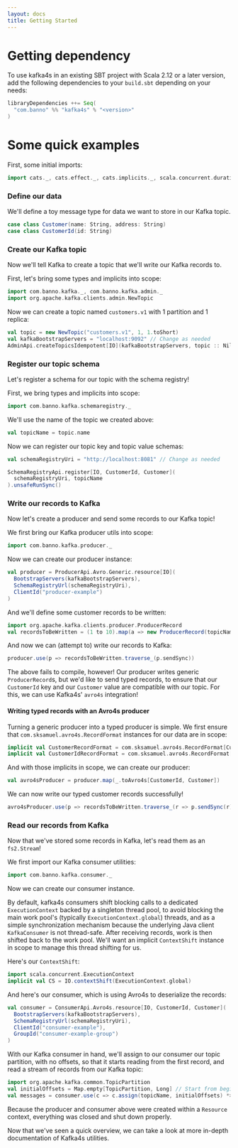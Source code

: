 ```yaml
---
layout: docs
title: Getting Started
---
```


# Getting dependency

To use kafka4s in an existing SBT project with Scala 2.12 or a later version, add the following dependencies to your
`build.sbt` depending on your needs:

```scala
libraryDependencies ++= Seq(
  "com.banno" %% "kafka4s" % "<version>"
)
```

# Some quick examples

First, some initial imports:
```scala mdoc
import cats._, cats.effect._, cats.implicits._, scala.concurrent.duration._
```

### Define our data

We'll define a toy message type for data we want to store in our Kafka topic.

```scala mdoc
case class Customer(name: String, address: String)
case class CustomerId(id: String)
```

### Create our Kafka topic

Now we'll tell Kafka to create a topic that we'll write our Kafka records to.

First, let's bring some types and implicits into scope:

```scala mdoc
import com.banno.kafka._, com.banno.kafka.admin._
import org.apache.kafka.clients.admin.NewTopic
```

Now we can create a topic named `customers.v1` with 1 partition and 1 replica:

```scala mdoc
val topic = new NewTopic("customers.v1", 1, 1.toShort)
val kafkaBootstrapServers = "localhost:9092" // Change as needed
AdminApi.createTopicsIdempotent[IO](kafkaBootstrapServers, topic :: Nil).unsafeRunSync
```

### Register our topic schema 

Let's register a schema for our topic with the schema registry!

First, we bring types and implicits into scope:

```scala mdoc
import com.banno.kafka.schemaregistry._
```

We'll use the name of the topic we created above:

```scala mdoc
val topicName = topic.name
```

Now we can register our topic key and topic value schemas:

```scala mdoc
val schemaRegistryUri = "http://localhost:8081" // Change as needed

SchemaRegistryApi.register[IO, CustomerId, Customer](
  schemaRegistryUri, topicName
).unsafeRunSync()
```

### Write our records to Kafka

Now let's create a producer and send some records to our Kafka topic!

We first bring our Kafka producer utils into scope:

```scala mdoc
import com.banno.kafka.producer._
```

Now we can create our producer instance:

```scala mdoc
val producer = ProducerApi.Avro.Generic.resource[IO](
  BootstrapServers(kafkaBootstrapServers),
  SchemaRegistryUrl(schemaRegistryUri),
  ClientId("producer-example")
)
```

And we'll define some customer records to be written:

```scala mdoc
import org.apache.kafka.clients.producer.ProducerRecord
val recordsToBeWritten = (1 to 10).map(a => new ProducerRecord(topicName, CustomerId(a.toString), Customer(s"name-${a}", s"address-${a}"))).toVector
```

And now we can (attempt to) write our records to Kafka:

```scala mdoc:fail
producer.use(p => recordsToBeWritten.traverse_(p.sendSync))
```

The above fails to compile, however! Our producer writes generic
`ProducerRecord`s, but we'd like to send typed records, to ensure that
our `CustomerId` key and our `Customer` value are compatible with our
topic. For this, we can use Kafka4s' `avro4s` integration!

#### Writing typed records with an Avro4s producer

Turning a generic producer into a typed producer is simple. We first ensure that `com.sksamuel.avro4s.RecordFormat` instances for our data are in scope:

```scala mdoc
implicit val CustomerRecordFormat = com.sksamuel.avro4s.RecordFormat[Customer]
implicit val CustomerIdRecordFormat = com.sksamuel.avro4s.RecordFormat[CustomerId]

```

And with those implicits in scope, we can create our producer:

```scala mdoc
val avro4sProducer = producer.map(_.toAvro4s[CustomerId, Customer])
```

We can now write our typed customer records successfully!

```scala mdoc
avro4sProducer.use(p => recordsToBeWritten.traverse_(r => p.sendSync(r).flatMap(rmd => IO(println(s"Wrote record to ${rmd}"))))).unsafeRunSync
```

### Read our records from Kafka

Now that we've stored some records in Kafka, let's read them as an `fs2.Stream`!

We first import our Kafka consumer utilities:
```scala mdoc
import com.banno.kafka.consumer._
```

Now we can create our consumer instance.

By default, kafka4s consumers shift blocking calls to a dedicated `ExecutionContext` backed by a singleton thread pool, to avoid blocking the main work pool's (typically `ExecutionContext.global`) threads, and as a simple synchronization mechanism because the underlying Java client `KafkaConsumer` is not thread-safe. After receiving records, work is then shifted back to the work pool. We'll want an implicit `ContextShift` instance in scope to manage this thread shifting for us.

Here's our `ContextShift`:

```scala mdoc
import scala.concurrent.ExecutionContext
implicit val CS = IO.contextShift(ExecutionContext.global)
```

And here's our consumer, which is using Avro4s to deserialize the records:

```scala mdoc
val consumer = ConsumerApi.Avro4s.resource[IO, CustomerId, Customer](
  BootstrapServers(kafkaBootstrapServers), 
  SchemaRegistryUrl(schemaRegistryUri),
  ClientId("consumer-example"),
  GroupId("consumer-example-group")
)
```

With our Kafka consumer in hand, we'll assign to our consumer our topic partition, with no offsets, so that it starts reading from the first record, and read a stream of records from our Kafka topic:
```scala mdoc
import org.apache.kafka.common.TopicPartition
val initialOffsets = Map.empty[TopicPartition, Long] // Start from beginning
val messages = consumer.use(c => c.assign(topicName, initialOffsets) *> c.recordStream(1.second).take(5).compile.toVector).unsafeRunSync
```

Because the producer and consumer above were created within a `Resource` context, everything was closed and shut down properly.

Now that we've seen a quick overview, we can take a look at more in-depth documentation of Kafka4s utilities.
